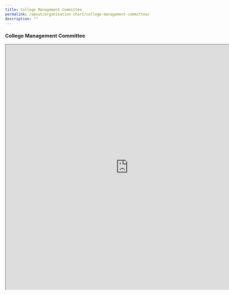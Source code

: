 ```yaml
---
title: College Management Committee
permalink: /about/organisation-chart/college-management-committee/
description: ""
---
```

<h3>College Management Committee</h3>

<iframe src="https://docs.google.com/document/d/e/2PACX-1vSCpDpz-D36VNabBDrU-CNlDWvo4SDzbqD7lb7l2rfgp_O2zsED1e-r7SPGNb-HfhjCRhyUCzA_sGIj/pub?embedded=true" width=800px height=800px scrolling="no"></iframe>
